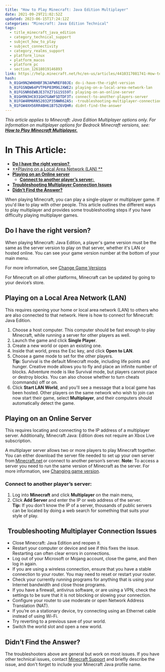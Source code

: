 ```yaml
---
title: "How to Play Minecraft: Java Edition Multiplayer"
date: 2021-09-29T21:02:52Z
updated: 2023-06-15T17:24:12Z
categories: "Minecraft: Java Edition Technical"
tags:
  - title_minecraft_java_edition
  - category_technical_support
  - subject_how_to_play
  - subject_connectivity
  - category_realms_support
  - platform_linux
  - platform_macos
  - platform_pc
  - section_12618019146893
link: https://help.minecraft.net/hc/en-us/articles/4410317081741-How-to-Play-Minecraft-Java-Edition-Multiplayer
hash:
  h_01GH9N2WH0HBF3NJAPWREF80JE: do-i-have-the-right-version
  h_01FGSNQW64PVTP6P03M9GJXWE2: playing-on-a-local-area-network-lan
  h_01FGSNR6EWBJE37XZ71G15S59T: playing-on-an-online-server
  h_01GH9N3HC031GH7GAWFSDTDF3T: connect-to-another-players-server
  h_01FGW4RM6RN52032P35NWR62A5: -troubleshooting-multiplayer-connection-issues
  h_01FGW4XH56RR4BH61B75Z6VQHR: didnt-find-the-answer
---
```


*This article applies to Minecraft: Java Edition Multiplayer options only. For information on multiplayer options for Bedrock Minecraft versions, see: **[How to Play Minecraft Multiplayer.](../Minecraft-Bedrock-Edition-Technical/How-to-Play-Minecraft-Bedrock-Edition-Multiplayer.md)***

# In This Article:

- **[Do I have the right version? ](#do-i-have-the-right-version)**
- [**Playing on a Local Area Network (LAN) **](#playing-on-a-local-area-network-lan)
- [**Playing on an Online server**](#playing-on-an-online-server)
  - **[Connect to another player’s server: ](#connect-to-another-players-server)**
- [**Troubleshooting Multiplayer Connection Issues**](#-troubleshooting-multiplayer-connection-issues)
- [**Didn’t Find the Answer?**](#didnt-find-the-answer)

When playing Minecraft, you can play a single-player or multiplayer game. If you'd like to play with other people. This article outlines the different ways to play multiplayer and provides some troubleshooting steps if you have difficulty playing multiplayer games. 

## Do I have the right version? 

When playing Minecraft: Java Edition, a player's game version must be the same as the server version to play on that server, whether it's LAN or hosted online. You can see your game version number at the bottom of your main menu. 

For more information, see [Change Game Versions](./Change-Game-Version-for-Minecraft-Java-Edition.md) 

For Minecraft on all other platforms, Minecraft can be updated by going to your device’s store. 

## Playing on a Local Area Network (LAN) 

This requires opening your home or local area network (LAN) to others who are also connected to that network. Here is how to connect for Minecraft: Java Edition.

1.  Choose a host computer. This computer should be fast enough to play Minecraft, while running a server for other players as well.
2.  Launch the game and click **Single Player**.
3.  Create a new world or open an existing one. 
4.  Inside that world, press the Esc key, and click **Open to LAN**. 
5.  Choose a game mode to set for the other players.  
    **Tip:** Survival is the default Minecraft mode, including life points and hunger. Creative mode allows you to fly and place an infinite number of blocks. Adventure mode is like Survival mode, but players cannot place or destroy blocks. You can also choose whether to turn cheats (commands) off or on.
6.  Click **Start LAN World**, and you'll see a message that a local game has been hosted. Other players on the same network who wish to join can now start their game, select **Multiplayer**, and their computers should automatically detect the game. 

## Playing on an Online Server 

This requires locating and connecting to the IP address of a multiplayer server. Additionally, Minecraft Java: Edition does not require an Xbox Live subscription.

A multiplayer server allows two or more players to play Minecraft together. You can either download the server file needed to set up your own server from [Minecraft.net](https://minecraft.net/download/server) or connect to another person’s server. **Note:** To access a server you need to run the same version of Minecraft as the server. For more information, see [Changing game version](./Change-Game-Version-for-Minecraft-Java-Edition.md). 

### Connect to another player’s server: 

1.  Log into **Minecraft** and click **Multiplayer** on the main menu,  
2.  Click **Add Server** and enter the IP or web address of the server.    
    **Tip:** If you don't know the IP of a server, thousands of public servers can be located by doing a web search for something that suits your style of play. 

##   Troubleshooting Multiplayer Connection Issues

- Close Minecraft: Java Edition and reopen it.
- Restart your computer or device and see if this fixes the issue. Restarting can often clear errors in connections.
- Log out of your Microsoft or Mojang account, close the game, and then log in again.
- If you are using a wireless connection, ensure that you have a stable connection to your router. You may need to reset or restart your router.
- Check your currently running programs for anything that is using your Internet bandwidth and close those programs.
- If you have a firewall, antivirus software, or are using a VPN, check the settings to be sure that it is not blocking or slowing your connection.
- Configure your router to use moderate or open Network Address Translation (NAT).
- If you’re on a stationary device, try connecting using an Ethernet cable instead of using Wi-Fi.
- Try reverting to a previous save of your world.
- Switch the world slot and open a new world.

## Didn’t Find the Answer?

The troubleshooters above are general but work on most issues. If you have other technical issues, contact [Minecraft Support](https://aka.ms/Minecraft-Support) and briefly describe the issue, and don't forget to include your Minecraft Java profile name.
